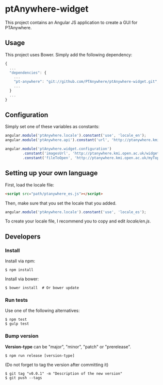 # ptAnywhere-widget

This project contains an Angular JS application to create a GUI for PTAnywhere.

## Usage

This project uses Bower.
Simply add the following dependency:

```js
{
  ...
  "dependencies": {
    ...
    "pt-anywhere": "git://github.com/PTAnywhere/ptAnywhere-widget.git",
    ...
  }
  ...
}
```

## Configuration

Simply set one of these variables as constants:
```js
angular.module('ptAnywhere.locale').constant('use', 'locale_en');
angular.module('ptAnywhere.api').constant('url', 'http://ptanywhere.kmi.open.ac.uk/api/v1');

angular.module('ptAnywhere.widget.configuration')
        .constant('imagesUrl', 'http://ptanywhere.kmi.open.ac.uk/widget/imgs')
        .constant('fileToOpen', 'http://ptanywhere.kmi.open.ac.uk/myTopology.pkt');
```

## Setting up your own language

First, load the locale file:

```html
<script src="path/ptanywhere_es.js"></script>
```

Then, make sure that you set the locale that you added.

```js
angular.module('ptAnywhere.locale').constant('use', 'locale_es');
```

To create your locale file, I recommend you to copy and edit _locale/en.js_.

## Developers

### Install

Install via npm:

    $ npm install

Install via bower:

    $ bower install  # Or bower update

### Run tests

Use one of the following alternatives:

    $ npm test
    $ gulp test

### Bump version

__Version-type__ can be "major", "minor", "patch" or "prerelease".
 
    $ npm run release [version-type]

(Do not forget to tag the version after committing it)

    $ git tag "v0.0.1" -m "Description of the new version"
    $ git push --tags